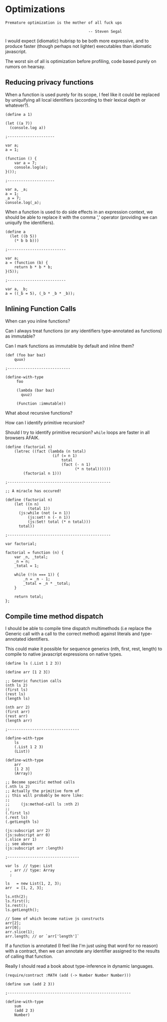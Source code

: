Optimizations
=============

    Premature optimization is the mother of all fuck ups
                                        
                                         -- Steven Segal

I would expect (idiomatic) hubrisp to be both more expressive, and to
produce faster (though perhaps not lighter) executables than idiomatic
javascript.

The worst sin of all is optimization before profiling, code based
purely on rumors on hearsay.

Reducing privacy functions
--------------------------

When a function is used purely for its scope, I feel like it could be
replaced by uniquifying all local identifiers (according to their
lexical depth or whatever?).

    (define a 1)

    (let ((a 7))
      (console.log a))

    ;---------------------

    var a;
    a = 1;

    (function () {
        var a = 7;
        console.log(a);
    }());

    ;---------------------

    var a, _a;
    a = 1;
    _a = 7;
    console.log(_a);

When a function is used to do side effects in an expression context,
we should be able to replace it with the comma ',' operator 
(providing we can uniquify the identifiers).

    (define a 
      (let ((b 5))
        (* b b b)))

    ;--------------------------

    var a;
    a = (function (b) {
        return b * b * b;
    }(5));

    ;--------------------------

    var a, _b;
    a = ((_b = 5), (_b * _b * _b));

Inlining Function Calls
-----------------------

When can you inline functions? 

Can I always treat functions (or any identifiers type-annotated as
functions) as immutable?

Can I mark functions as immutable by default and inline them?

    (def (foo bar baz)
        quux)
    
    ;----------------------------
    
    (define-with-type
         foo

         (lambda (bar baz)
           quuz)

         (Function :immutable))

What about recursive functions?

How can I identify primitive recursion?

Should I try to identify primitive recursion? `while` loops are
faster in all browsers AFAIK.

    (define (factorial n)
        (letrec ((fact (lambda (n total)
                         (if (= n 1)
                             total
                             (fact (- n 1)
                                   (* n total))))))
            (factorial n 1)))
    
    ;----------------------------------------------

    ;; A miracle has occured!

    (define (factorial n)
        (let ((n n)
              (total 1))
          (js:while (not (= n 1))
              (js:set! n (- n 1))
              (js:Set! total (* n total)))
          total))

    ;----------------------------------------------

    var factorial;

    factorial = function (n) {
        var _n, _total;
        _n = n;
        _total = 1;

        while (!(n === 1)) {
            _n = _n - 1;
            _total = _n * _total;
        }

        return total;
    };     

Compile time method dispatch
----------------------------

I should be  able to compile time dispatch multimethods (i.e replace
the Generic call with a call to the correct method) against literals
and type-annotated identifiers.

This could make it possible for sequence generics (nth, first, rest,
length) to compile to native javascript expressions on native types.

    (define ls (.List 1 2 3))
    
    (define arr [1 2 3])

    ;; Generic function calls
    (nth ls 2) 
    (first ls)
    (rest ls)
    (length ls)

    (nth arr 2)
    (first arr)
    (rest arr)
    (length arr)

    ;--------------------------------

    (define-with-type 
        ls
        (.List 1 2 3)
        (List))

    (define-with-type
        arr
        [1 2 3]
        (Array))

    ;; Become specific method calls
    (.nth ls 2)
    ;; Actually the primitive form of
    ;; this will probably be more like:
    ;;
    ;;     (js:method-call ls :nth 2)
    ;;
    (.first ls)
    (.rest ls)
    (.getLength ls)

    (js:subscript arr 2)
    (js:subscript arr 0)
    (.slice arr 1)
    ;; see above
    (js:subscript arr :length) 

    ;--------------------------------

    var ls  // type: List
      , arr // type: Array
      ;

    ls   = new List(1, 2, 3);
    arr  = [1, 2, 3];

    ls.nth(2);
    ls.first();
    ls.rest();
    ls.getLength();

    // Some of which become native js constructs
    arr[2];
    arr[0];
    arr.slice(1);
    arr.length; // or `arr['length']`

If a function is annotated (I feel like I'm just using that word
for no reason) with a contract, then we can annotate any identifier
assigned to the results of calling that function.  

Really I should read a book about type-inference in dynamic languages.

    (require/contract :MATH (add (-> Number Number Number)))

    (define sum (add 2 3))

    ;-------------------------------------------------------

    (define-with-type
        sum
        (add 2 3)
        Number) 
